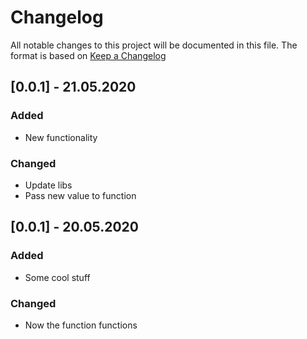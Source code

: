 # Changelog
All notable changes to this project will be documented in this file.
The format is based on [Keep a Changelog](http://keepachangelog.com/)

## [0.0.1] - 21.05.2020

### Added
- New functionality

### Changed
- Update libs
- Pass new value to function

## [0.0.1] - 20.05.2020

### Added
- Some cool stuff

### Changed
- Now the function functions
